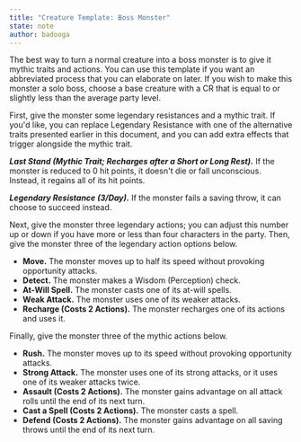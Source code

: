 ```yaml
---
title: "Creature Template: Boss Monster"
state: note
author: badooga
---
```

The best way to turn a normal creature into a boss monster is to give it mythic traits and actions. You can use this template if you want an abbreviated process that you can elaborate on later. If you wish to make this monster a solo boss, choose a base creature with a CR that is equal to or slightly less than the average party level.

First, give the monster some legendary resistances and a mythic trait. If you'd like, you can replace Legendary Resistance with one of the alternative traits presented earlier in this document, and you can add extra effects that trigger alongside the mythic trait.

***Last Stand (Mythic Trait; Recharges after a Short or Long Rest).*** If the monster is reduced to 0 hit points, it doesn't die or fall unconscious. Instead, it regains all of its hit points.

***Legendary Resistance (3/Day).*** If the monster fails a saving throw, it can choose to succeed instead.

Next, give the monster three legendary actions; you can adjust this number up or down if you have more or less than four characters in the party. Then, give the monster three of the legendary action options below.

- **Move.** The monster moves up to half its speed without provoking opportunity attacks.
- **Detect.** The monster makes a Wisdom (Perception) check.
- **At-Will Spell.** The monster casts one of its at-will spells.
- **Weak Attack.** The monster uses one of its weaker attacks.
- **Recharge (Costs 2 Actions).** The monster recharges one of its actions and uses it.

Finally, give the monster three of the mythic actions below.

- **Rush.** The monster moves up to its speed without provoking opportunity attacks.
- **Strong Attack.** The monster uses one of its strong attacks, or it uses one of its weaker attacks twice.
- **Assault (Costs 2 Actions).** The monster gains advantage on all attack rolls until the end of its next turn.
- **Cast a Spell (Costs 2 Actions).** The monster casts a spell.
- **Defend (Costs 2 Actions).** The monster gains advantage on all saving throws until the end of its next turn.

